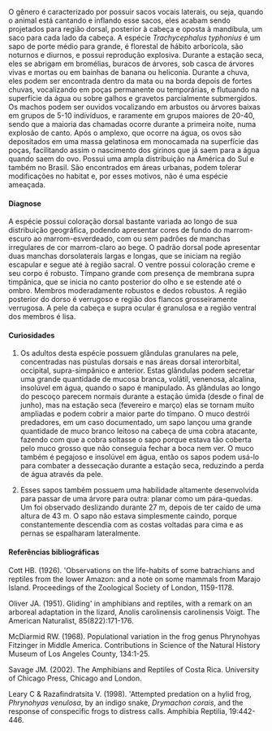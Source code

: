 ﻿O gênero é caracterizado por possuir sacos vocais laterais, ou seja, quando o animal está cantando e inflando esse sacos, eles acabam sendo projetados para região dorsal, posterior à cabeça e oposta à mandíbula, um saco para cada lado da cabeça. A espécie *Trachycephalus typhonius* é um sapo de porte médio para grande, é florestal de hábito arborícola, são noturnos e diurnos, e possui reprodução explosiva. Durante a estação seca, eles se abrigam em bromélias, buracos de árvores, sob casca de árvores vivas e mortas ou em bainhas de banana ou heliconia. Durante a chuva, eles podem ser encontrada dentro da mata ou na borda depois de fortes chuvas, vocalizando em poças permanente ou temporárias, e flutuando na superfície da água ou sobre galhos e gravetos parcialmente submergidos. Os machos podem ser ouvidos vocalizando em arbustos ou árvores baixas em grupos de 5-10 indivíduos, e raramente em grupos maiores de 20-40, sendo que a maioria das chamadas ocorre durante a primeira noite, numa explosão de canto. Após o <glossario>amplexo</glossario>, que ocorre na água, os ovos são depositados em uma massa gelatinosa em monocamada na superfície das poças, facilitando assim o nascimento dos girinos que já saem para a água quando saem do ovo. Possui uma ampla distribuição na América do Sul e também no Brasil. São encontrados em áreas urbanas, podem tolerar modificações no habitat e, por esses motivos, não é uma espécie ameaçada.




#### Diagnose
A espécie possui coloração dorsal bastante variada ao longo de sua distribuição geográfica, podendo apresentar cores de fundo do marrom-escuro ao marrom-esverdeado, com ou sem padrões de manchas irregulares de cor marrom-claro ao bege. O padrão dorsal pode apresentar duas manchas dorsolaterais largas e longas, que se iniciam na região escapular e segue até à região sacral. O ventre possui coloração creme e seu corpo é robusto. Tímpano grande com presença de membrana supra timpânica, que se inicia no canto posterior do olho e se estende até o ombro. Membros moderadamente robustos e dedos robustos. A região posterior do dorso é verrugoso e região dos flancos grosseiramente verrugosa. A pele da cabeça e supra ocular é granulosa e a região ventral dos membros é lisa.


#### Curiosidades
1. Os adultos desta espécie possuem glândulas granulares na pele, concentradas nas pústulas dorsais e nas áreas dorsal interorbital, occipital, supra-simpânico e anterior. Estas glândulas podem secretar uma grande quantidade de mucosa branca, volátil, venenosa, alcalina, insolúvel em água, quando o sapo é manipulado. As glândulas ao longo do pescoço parecem normais durante a estação úmida (desde o final de junho), mas na estação seca (fevereiro e março) elas se tornam muito ampliadas e podem cobrir a maior parte do tímpano. O muco destrói predadores, em um caso documentado, um sapo lançou uma grande quantidade de muco branco leitoso na cabeça de uma cobra atacante, fazendo com que a cobra soltasse o sapo porque estava tão coberta pelo muco grosso que não conseguia fechar a boca nem ver. O muco também é pegajoso e insolúvel em água, então os sapos podem usá-lo para combater a dessecação durante a estação seca, reduzindo a perda de água através da pele.


2. Esses sapos também possuem uma habilidade altamente desenvolvida para passar de uma árvore para outra: planar como um pára-quedas. Um foi observado deslizando durante 27 m, depois de ter caído de uma altura de 43 m. O sapo não estava simplesmente caindo, porque constantemente descendia com as costas voltadas para cima e as pernas se espalharam lateralmente.


#### Referências bibliográficas
Cott HB. (1926). 'Observations on the life-habits of some batrachians and reptiles from the lower Amazon: and a note on some mammals from Marajo Island. Proceedings of the Zoological Society of London, 1159-1178.


Oliver JA. (1951). Gliding' in amphibians and reptiles, with a remark on an arboreal adaptation in the lizard, Anolis carolinensis carolinensis Voigt. The American Naturalist, 85(822):171-176.


McDiarmid RW. (1968). Populational variation in the frog genus Phrynohyas Fitzinger in Middle America. Contributions in Science of the Natural History Museum of Los Angeles County, 134:1-25.


Savage JM. (2002). The Amphibians and Reptiles of Costa Rica. University of Chicago Press, Chicago and London.


Leary C & Razafindratsita V. (1998). 'Attempted predation on a hylid frog, *Phrynohyas venulosa*, by an indigo snake, *Drymachon corais*, and the response of conspecific frogs to distress calls. Amphibia Reptilia, 19:442-446.